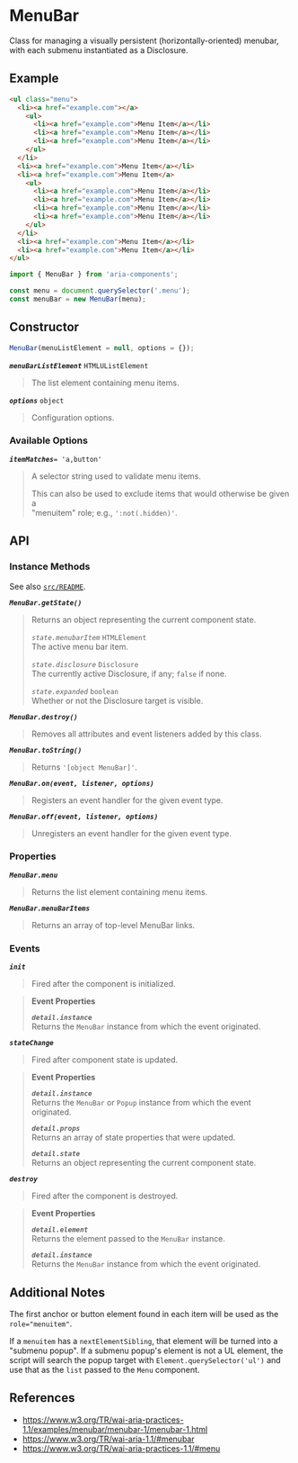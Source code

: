 MenuBar
=======

Class for managing a visually persistent (horizontally-oriented) menubar, with 
each submenu instantiated as a Disclosure.

## Example

```html
<ul class="menu">
  <li><a href="example.com"></a>
    <ul>
      <li><a href="example.com">Menu Item</a></li>
      <li><a href="example.com">Menu Item</a></li>
      <li><a href="example.com">Menu Item</a></li>
    </ul>
  </li>
  <li><a href="example.com">Menu Item</a></li>
  <li><a href="example.com">Menu Item</a>
    <ul>
      <li><a href="example.com">Menu Item</a></li>
      <li><a href="example.com">Menu Item</a></li>
      <li><a href="example.com">Menu Item</a></li>
      <li><a href="example.com">Menu Item</a></li>
    </ul>
  </li>
  <li><a href="example.com">Menu Item</a></li>
  <li><a href="example.com">Menu Item</a></li>
</ul>
```

```javascript
import { MenuBar } from 'aria-components';

const menu = document.querySelector('.menu');
const menuBar = new MenuBar(menu);
```

## Constructor

```javascript
MenuBar(menuListElement = null, options = {});
```

_**`menuBarListElement`**_ `HTMLUListElement`  
> The list element containing menu items.

_**`options`**_ `object`  
> Configuration options.

### Available Options

_**`itemMatches`**_`= 'a,button'`  
> A selector string used to validate menu items.
> 
> This can also be used to exclude items that would otherwise be given a  
> "menuitem" role; e.g., `':not(.hidden)'`.

## API

### Instance Methods

See also [`src/README`](../).

_**`MenuBar.getState()`**_
> Returns an object representing the current component state.
> 
> _`state.menubarItem`_ `HTMLElement`  
> The active menu bar item.
>
> _`state.disclosure`_ `Disclosure`  
> The currently active Disclosure, if any; `false` if none.
> 
> _`state.expanded`_ `boolean`  
> Whether or not the Disclosure target is visible.

_**`MenuBar.destroy()`**_
> Removes all attributes and event listeners added by this class.

_**`MenuBar.toString()`**_  
> Returns `'[object MenuBar]'`.

_**`MenuBar.on(event, listener, options)`**_  
> Registers an event handler for the given event type.

_**`MenuBar.off(event, listener, options)`**_  
> Unregisters an event handler for the given event type.

### Properties

_**`MenuBar.menu`**_  
> Returns the list element containing menu items.

_**`MenuBar.menuBarItems`**_  
> Returns an array of top-level MenuBar links.

### Events

_**`init`**_  
> Fired after the component is initialized.

> **Event Properties**
> 
> _**`detail.instance`**_  
> Returns the `MenuBar` instance from which the event originated.  

_**`stateChange`**_  
> Fired after component state is updated.

> **Event Properties**
> 
> _**`detail.instance`**_  
> Returns the `MenuBar` or `Popup` instance from which the event originated.  
>
> _**`detail.props`**_  
> Returns an array of state properties that were updated.  
>
> _**`detail.state`**_  
> Returns an object representing the current component state.

_**`destroy`**_  
> Fired after the component is destroyed.

> **Event Properties**
> 
> _**`detail.element`**_  
> Returns the element passed to the `MenuBar` instance.  
> 
> _**`detail.instance`**_  
> Returns the `MenuBar` instance from which the event originated.  

## Additional Notes

The first anchor or button element found in each item will be used as the 
`role="menuitem"`.

If a `menuitem` has a `nextElementSibling`, that element will be turned into a 
"submenu popup". If a submenu popup's element is not a UL element, the script 
will search the popup target with `Element.querySelector('ul')` and use that as 
the `list` passed to the `Menu` component.

## References

- https://www.w3.org/TR/wai-aria-practices-1.1/examples/menubar/menubar-1/menubar-1.html
- https://www.w3.org/TR/wai-aria-1.1/#menubar
- https://www.w3.org/TR/wai-aria-practices-1.1/#menu
